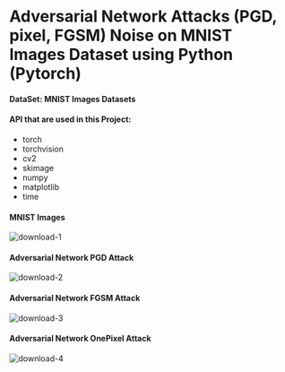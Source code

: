 # Adversarial Network Attacks (PGD, pixel, FGSM) Noise on MNIST Images Dataset using Python (Pytorch)

#### DataSet: MNIST Images Datasets

#### API that are used in this Project:
- torch
- torchvision
- cv2
- skimage
- numpy
- matplotlib
- time

#### MNIST Images
![download-1](https://user-images.githubusercontent.com/74346775/176441563-96cb346c-70b3-4603-bc60-5db5f2eefbd5.PNG)

#### Adversarial Network PGD Attack
![download-2](https://user-images.githubusercontent.com/74346775/176441605-6b6eef53-3cb9-4ad7-9787-6e42ba9fa463.PNG)

#### Adversarial Network FGSM Attack
![download-3](https://user-images.githubusercontent.com/74346775/176441631-cdac93e1-2fde-40cf-842a-5b3c6e4b4f6e.PNG)

#### Adversarial Network OnePixel Attack
![download-4](https://user-images.githubusercontent.com/74346775/176441657-1d532945-31f7-4eb7-be41-869730a30fa2.PNG)
